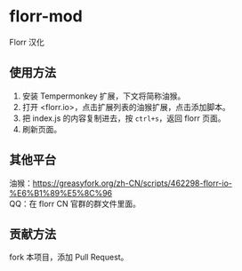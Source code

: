 # florr-mod
Florr 汉化

## 使用方法

1. 安装 Tempermonkey 扩展，下文将简称油猴。
2. 打开 <florr.io>，点击扩展列表的油猴扩展，点击添加脚本。
3. 把 index.js 的内容复制进去，按 `ctrl+s`，返回 florr 页面。
4. 刷新页面。

## 其他平台
油猴：https://greasyfork.org/zh-CN/scripts/462298-florr-io-%E6%B1%89%E5%8C%96  
QQ：在 florr CN 官群的群文件里面。

## 贡献方法
fork 本项目，添加 Pull Request。
